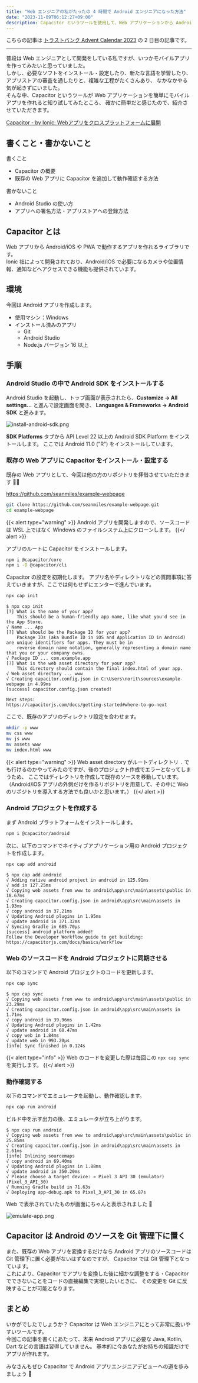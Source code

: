 ```yaml
---
title: "Web エンジニアの私がたったの 4 時間で Android エンジニアになった方法"
date: "2023-11-09T06:12:27+09:00"
description: Capacitor というツールを使用して、Web アプリケーションから Android/iOS アプリを作成することができます。
---
```


こちらの記事は [トラストバンク Advent Calendar 2023](https://qiita.com/advent-calendar/2023/trustbank)
の 2 日目の記事です。

---

普段は Web エンジニアとして開発をしている私ですが、いつかモバイルアプリを作ってみたいと思っていました。  
しかし、必要なソフトをインストール・設定したり、新たな言語を学習したり、アプリストアの審査を通したりと、複雑な工程がたくさんあり、
なかなかやる気が起きずにいました。  
そんな中、Capacitor というツールが Web アプリケーションを簡単にモバイルアプリを作れると知り試してみたところ、
確かに簡単だと感じたので、紹介させていただきます。

[Capacitor - by Ionic: Webアプリをクロスプラットフォームに展開](https://capacitorjs.jp/)

## 書くこと・書かないこと

書くこと

- Capacitor の概要
- 既存の Web アプリに Capacitor を追加して動作確認する方法

書かないこと

- Android Studio の使い方
- アプリへの署名方法・アプリストアへの登録方法

## Capacitor とは

Web アプリから Android/iOS や PWA で動作するアプリを作れるライブラリです。  
Ionic 社によって開発されており、Android/iOS で必要になるカメラや位置情報、通知などへアクセスできる機能も提供されています。

## 環境

今回は Android アプリを作成します。

- 使用マシン：Windows
- インストール済みのアプリ
  - Git
  - Android Studio
  - Node.js バージョン 16 以上

## 手順

### Android Studio の中で Android SDK をインストールする

Android Studio を起動し、トップ画面が表示されたら、**Customize -> All settings...** と進んで設定画面を開き、
**Languages & Frameworks -> Android SDK** と進みます。

![install-android-sdk.png](install-android-sdk.png)

**SDK Platforms** タブから API Level 22 以上の Android SDK Platform をインストールします。
ここでは Android 11.0 ("R") をインストールしています。

### 既存の Web アプリに Capacitor をインストール・設定する

既存の Web アプリとして、今回は他の方のリポジトリを拝借させていただきます :bowing_man:

https://github.com/seanmiles/example-webpage

```bash
git clone https://github.com/seanmiles/example-webpage.git
cd example-webpage
```

{{< alert type="warning" >}}
Android アプリを開発しますので、ソースコードは WSL 上ではなく Windows のファイルシステム上にクローンします。
{{</ alert >}}

アプリのルートに Capacitor をインストールします。

```bash
npm i @capacitor/core
npm i -D @capacitor/cli
```

Capacitor の設定を初期化します。
アプリ名やディレクトリなどの質問事項に答えていきますが、ここでは何もせずにエンターで進んでいます。

```bash
npx cap init
```

```text
$ npx cap init
[?] What is the name of your app?
    This should be a human-friendly app name, like what you'd see in the App Store.
√ Name ... App
[?] What should be the Package ID for your app?
    Package IDs (aka Bundle ID in iOS and Application ID in Android) are unique identifiers for apps. They must be in
    reverse domain name notation, generally representing a domain name that you or your company owns.
√ Package ID ... com.example.app
[?] What is the web asset directory for your app?
    This directory should contain the final index.html of your app.
√ Web asset directory ... www
√ Creating capacitor.config.json in C:\Users\norit\sources\example-webpage in 4.99ms
[success] capacitor.config.json created!

Next steps:
https://capacitorjs.com/docs/getting-started#where-to-go-next
```

ここで、既存のアプリのディレクトリ設定を合わせます。

```bash
mkdir -p www
mv css www
mv js www
mv assets www
mv index.html www
```

{{< alert type="warning" >}}
Web asset directory がルートディレクトリ `.` でも行けるのかやってみたのですが、後のプロジェクト作成でエラーとなってしまうため、
ここではディレクトリを作成して既存のソースを移動しています。  
（Android/iOS アプリの外側だけを作るリポジトリを用意して、その中に Web のリポジトリを導入する方法でも良いかと思います。）
{{</ alert >}}

### Android プロジェクトを作成する

まず Android プラットフォームをインストールします。

```bash
npm i @capacitor/android
```

次に、以下のコマンドでネイティブアプリケーション用の Android プロジェクトを作成します。

```bash
npx cap add android
```

```text
$ npx cap add android
√ Adding native android project in android in 125.91ms
√ add in 127.25ms
√ Copying web assets from www to android\app\src\main\assets\public in 18.67ms
√ Creating capacitor.config.json in android\app\src\main\assets in 1.93ms
√ copy android in 37.21ms
√ Updating Android plugins in 1.95ms
√ update android in 371.32ms
√ Syncing Gradle in 685.70μs
[success] android platform added!
Follow the Developer Workflow guide to get building:
https://capacitorjs.com/docs/basics/workflow
```

### Web のソースコードを Android プロジェクトに同期させる

以下のコマンドで Android プロジェクトのコードを更新します。

```bash
npx cap sync
```

```text
$ npx cap sync
√ Copying web assets from www to android\app\src\main\assets\public in 23.29ms
√ Creating capacitor.config.json in android\app\src\main\assets in 1.71ms
√ copy android in 39.96ms
√ Updating Android plugins in 1.42ms
√ update android in 68.47ms
√ copy web in 1.84ms
√ update web in 993.20μs
[info] Sync finished in 0.124s
```

{{< alert type="info" >}}
Web のコードを変更した際は毎回この `npx cap sync` を実行します。
{{</ alert >}}

### 動作確認する

以下のコマンドでエミュレータを起動し、動作確認します。

```bash
npx cap run android
```

ビルド中を示す出力の後、エミュレータが立ち上がります。

```text
$ npx cap run android
√ Copying web assets from www to android\app\src\main\assets\public in 25.85ms
√ Creating capacitor.config.json in android\app\src\main\assets in 2.61ms
[info] Inlining sourcemaps
√ copy android in 69.40ms
√ Updating Android plugins in 1.88ms
√ update android in 350.20ms
√ Please choose a target device: » Pixel 3 API 30 (emulator) (Pixel_3_API_30)
√ Running Gradle build in 71.63s
√ Deploying app-debug.apk to Pixel_3_API_30 in 65.87s
```

Web で表示されていたものが画面にちゃんと表示されました :tada:

![emulate-app.png](emulate-app.png)

## Capacitor は Android のソースを Git 管理下に置く

また、既存の Web アプリを変換するだけなら Android アプリのソースコードは Git 管理下に置く必要がないはずなのですが、
Capacitor では Git 管理下となっています。  
これにより、Capacitor でアプリを変換した後に細かな調整をする・Capacitor でできないことをコードの直接編集で実現したいときに、
その変更を Git に反映することが可能となります。

## まとめ

いかがでしたでしょうか？ Capacitor は Web エンジニアにとって非常に扱いやすいツールです。  
今回この記事を書くにあたって、本来 Android アプリに必要な Java, Kotlin, Dart などの言語は習得していません。
基本的に今あなたがお持ちの知識だけでアプリが作れます。

みなさんもぜひ Capacitor で Android アプリエンジニアデビューへの道を歩みましょう :smiling_face_with_three_hearts:
